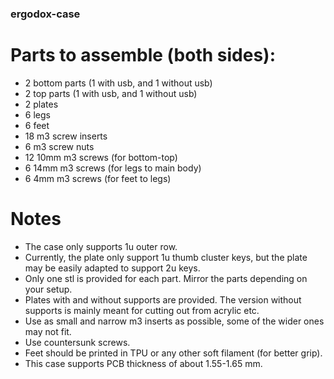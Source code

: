 ### ergodox-case

# Parts to assemble (both sides):

* 2 bottom parts (1 with usb, and 1 without usb)
* 2 top parts (1 with usb, and 1 without usb)
* 2 plates
* 6 legs
* 6 feet
* 18 m3 screw inserts
* 6 m3 screw nuts
* 12 10mm m3 screws (for bottom-top)
* 6 14mm m3 screws (for legs to main body)
* 6 4mm m3 screws (for feet to legs)

# Notes

* The case only supports 1u outer row. 
* Currently, the plate only support 1u thumb cluster keys, but the plate may be easily adapted to support 2u keys.
* Only one stl is provided for each part. Mirror the parts depending on your setup.
* Plates with and without supports are provided. The version without supports is mainly meant for cutting out from acrylic etc.
* Use as small and narrow m3 inserts as possible, some of the wider ones may not fit.
* Use countersunk screws.
* Feet should be printed in TPU or any other soft filament (for better grip).
* This case supports PCB thickness of about 1.55-1.65 mm.
